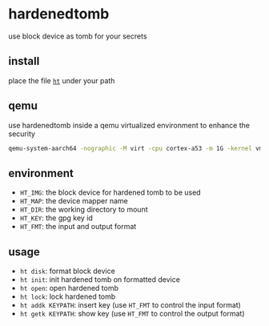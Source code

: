 # hardenedtomb

use block device as tomb for your secrets

## install

place the file [`ht`](ht) under your path

## qemu

use hardenedtomb inside a qemu virtualized environment to enhance the security

```sh
qemu-system-aarch64 -nographic -M virt -cpu cortex-a53 -m 1G -kernel vmlinux -initrd initramfs secrets.img
```

## environment

- `HT_IMG`: the block device for hardened tomb to be used
- `HT_MAP`: the device mapper name
- `HT_DIR`: the working directory to mount
- `HT_KEY`: the gpg key id
- `HT_FMT`: the input and output format

## usage

- `ht disk`: format block device
- `ht init`: init hardened tomb on formatted device
- `ht open`: open hardened tomb
- `ht lock`: lock hardened tomb
- `ht addk KEYPATH`: insert key (use `HT_FMT` to control the input format)
- `ht getk KEYPATH`: show key (use `HT_FMT` to control the output format)
